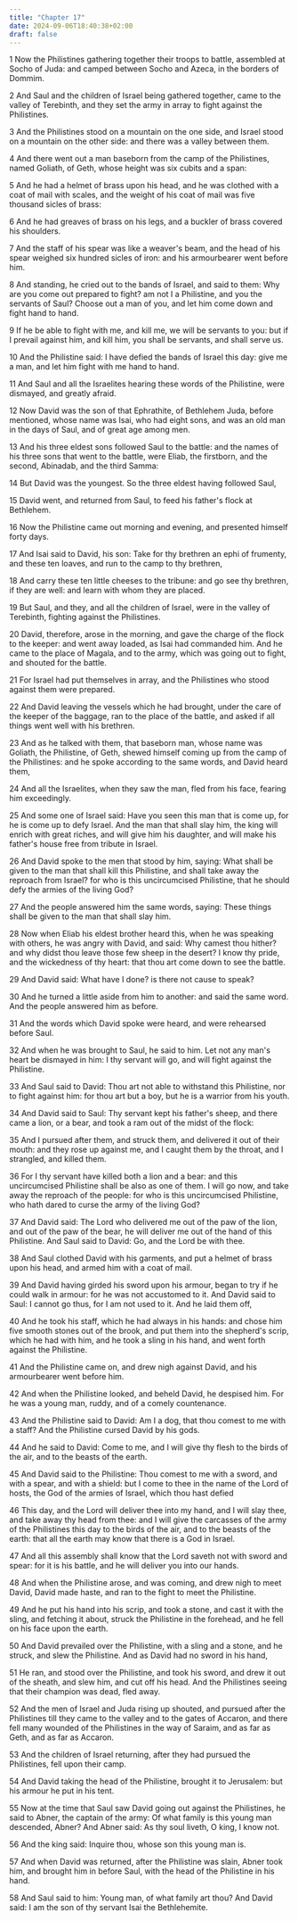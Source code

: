 ```yaml
---
title: "Chapter 17"
date: 2024-09-06T18:40:38+02:00
draft: false
---
```




1 Now the Philistines gathering together their troops to battle, assembled at Socho of Juda: and camped between Socho and Azeca, in the borders of Dommim.

2 And Saul and the children of Israel being gathered together, came to the valley of Terebinth, and they set the army in array to fight against the Philistines.

3 And the Philistines stood on a mountain on the one side, and Israel stood on a mountain on the other side: and there was a valley between them.

4 And there went out a man baseborn from the camp of the Philistines, named Goliath, of Geth, whose height was six cubits and a span:

5 And he had a helmet of brass upon his head, and he was clothed with a coat of mail with scales, and the weight of his coat of mail was five thousand sicles of brass:

6 And he had greaves of brass on his legs, and a buckler of brass covered his shoulders.

7 And the staff of his spear was like a weaver's beam, and the head of his spear weighed six hundred sicles of iron: and his armourbearer went before him.

8 And standing, he cried out to the bands of Israel, and said to them: Why are you come out prepared to fight? am not I a Philistine, and you the servants of Saul? Choose out a man of you, and let him come down and fight hand to hand.

9 If he be able to fight with me, and kill me, we will be servants to you: but if I prevail against him, and kill him, you shall be servants, and shall serve us.

10 And the Philistine said: I have defied the bands of Israel this day: give me a man, and let him fight with me hand to hand.

11 And Saul and all the Israelites hearing these words of the Philistine, were dismayed, and greatly afraid.

12 Now David was the son of that Ephrathite, of Bethlehem Juda, before mentioned, whose name was Isai, who had eight sons, and was an old man in the days of Saul, and of great age among men.

13 And his three eldest sons followed Saul to the battle: and the names of his three sons that went to the battle, were Eliab, the firstborn, and the second, Abinadab, and the third Samma:

14 But David was the youngest. So the three eldest having followed Saul,

15 David went, and returned from Saul, to feed his father's flock at Bethlehem.

16 Now the Philistine came out morning and evening, and presented himself forty days.

17 And Isai said to David, his son: Take for thy brethren an ephi of frumenty, and these ten loaves, and run to the camp to thy brethren,

18 And carry these ten little cheeses to the tribune: and go see thy brethren, if they are well: and learn with whom they are placed.

19 But Saul, and they, and all the children of Israel, were in the valley of Terebinth, fighting against the Philistines.

20 David, therefore, arose in the morning, and gave the charge of the flock to the keeper: and went away loaded, as Isai had commanded him. And he came to the place of Magala, and to the army, which was going out to fight, and shouted for the battle.

21 For Israel had put themselves in array, and the Philistines who stood against them were prepared.

22 And David leaving the vessels which he had brought, under the care of the keeper of the baggage, ran to the place of the battle, and asked if all things went well with his brethren.

23 And as he talked with them, that baseborn man, whose name was Goliath, the Philistine, of Geth, shewed himself coming up from the camp of the Philistines: and he spoke according to the same words, and David heard them,

24 And all the Israelites, when they saw the man, fled from his face, fearing him exceedingly.

25 And some one of Israel said: Have you seen this man that is come up, for he is come up to defy Israel. And the man that shall slay him, the king will enrich with great riches, and will give him his daughter, and will make his father's house free from tribute in Israel.

26 And David spoke to the men that stood by him, saying: What shall be given to the man that shall kill this Philistine, and shall take away the reproach from Israel? for who is this uncircumcised Philistine, that he should defy the armies of the living God?

27 And the people answered him the same words, saying: These things shall be given to the man that shall slay him.

28 Now when Eliab his eldest brother heard this, when he was speaking with others, he was angry with David, and said: Why camest thou hither? and why didst thou leave those few sheep in the desert? I know thy pride, and the wickedness of thy heart: that thou art come down to see the battle.

29 And David said: What have I done? is there not cause to speak?

30 And he turned a little aside from him to another: and said the same word. And the people answered him as before.

31 And the words which David spoke were heard, and were rehearsed before Saul.

32 And when he was brought to Saul, he said to him. Let not any man's heart be dismayed in him: I thy servant will go, and will fight against the Philistine.

33 And Saul said to David: Thou art not able to withstand this Philistine, nor to fight against him: for thou art but a boy, but he is a warrior from his youth.

34 And David said to Saul: Thy servant kept his father's sheep, and there came a lion, or a bear, and took a ram out of the midst of the flock:

35 And I pursued after them, and struck them, and delivered it out of their mouth: and they rose up against me, and I caught them by the throat, and I strangled, and killed them.

36 For I thy servant have killed both a lion and a bear: and this uncircumcised Philistine shall be also as one of them. I will go now, and take away the reproach of the people: for who is this uncircumcised Philistine, who hath dared to curse the army of the living God?

37 And David said: The Lord who delivered me out of the paw of the lion, and out of the paw of the bear, he will deliver me out of the hand of this Philistine. And Saul said to David: Go, and the Lord be with thee.

38 And Saul clothed David with his garments, and put a helmet of brass upon his head, and armed him with a coat of mail.

39 And David having girded his sword upon his armour, began to try if he could walk in armour: for he was not accustomed to it. And David said to Saul: I cannot go thus, for I am not used to it. And he laid them off,

40 And he took his staff, which he had always in his hands: and chose him five smooth stones out of the brook, and put them into the shepherd's scrip, which he had with him, and he took a sling in his hand, and went forth against the Philistine.

41 And the Philistine came on, and drew nigh against David, and his armourbearer went before him.

42 And when the Philistine looked, and beheld David, he despised him. For he was a young man, ruddy, and of a comely countenance.

43 And the Philistine said to David: Am I a dog, that thou comest to me with a staff? And the Philistine cursed David by his gods.

44 And he said to David: Come to me, and I will give thy flesh to the birds of the air, and to the beasts of the earth.

45 And David said to the Philistine: Thou comest to me with a sword, and with a spear, and with a shield: but I come to thee in the name of the Lord of hosts, the God of the armies of Israel, which thou hast defied

46 This day, and the Lord will deliver thee into my hand, and I will slay thee, and take away thy head from thee: and I will give the carcasses of the army of the Philistines this day to the birds of the air, and to the beasts of the earth: that all the earth may know that there is a God in Israel.

47 And all this assembly shall know that the Lord saveth not with sword and spear: for it is his battle, and he will deliver you into our hands.

48 And when the Philistine arose, and was coming, and drew nigh to meet David, David made haste, and ran to the fight to meet the Philistine.

49 And he put his hand into his scrip, and took a stone, and cast it with the sling, and fetching it about, struck the Philistine in the forehead, and he fell on his face upon the earth.

50 And David prevailed over the Philistine, with a sling and a stone, and he struck, and slew the Philistine. And as David had no sword in his hand,

51 He ran, and stood over the Philistine, and took his sword, and drew it out of the sheath, and slew him, and cut off his head. And the Philistines seeing that their champion was dead, fled away.

52 And the men of Israel and Juda rising up shouted, and pursued after the Philistines till they came to the valley and to the gates of Accaron, and there fell many wounded of the Philistines in the way of Saraim, and as far as Geth, and as far as Accaron.

53 And the children of Israel returning, after they had pursued the Philistines, fell upon their camp.

54 And David taking the head of the Philistine, brought it to Jerusalem: but his armour he put in his tent.

55 Now at the time that Saul saw David going out against the Philistines, he said to Abner, the captain of the army: Of what family is this young man descended, Abner? And Abner said: As thy soul liveth, O king, I know not.

56 And the king said: Inquire thou, whose son this young man is.

57 And when David was returned, after the Philistine was slain, Abner took him, and brought him in before Saul, with the head of the Philistine in his hand.

58 And Saul said to him: Young man, of what family art thou? And David said: I am the son of thy servant Isai the Bethlehemite.

